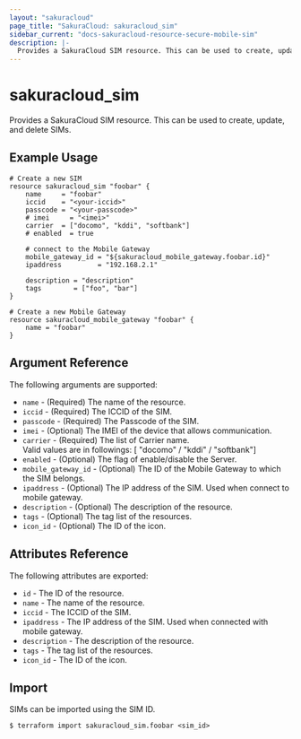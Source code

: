 ```yaml
---
layout: "sakuracloud"
page_title: "SakuraCloud: sakuracloud_sim"
sidebar_current: "docs-sakuracloud-resource-secure-mobile-sim"
description: |-
  Provides a SakuraCloud SIM resource. This can be used to create, update, and delete SIMs.
---
```


# sakuracloud\_sim

Provides a SakuraCloud SIM resource. This can be used to create, update, and delete SIMs.

## Example Usage

```hcl
# Create a new SIM
resource sakuracloud_sim "foobar" {
    name     = "foobar"
    iccid    = "<your-iccid>"
    passcode = "<your-passcode>"
    # imei     = "<imei>"
    carrier  = ["docomo", "kddi", "softbank"]
    # enabled  = true

    # connect to the Mobile Gateway 
    mobile_gateway_id = "${sakuracloud_mobile_gateway.foobar.id}"
    ipaddress         = "192.168.2.1"
    
    description = "description"
    tags        = ["foo", "bar"]
}

# Create a new Mobile Gateway
resource sakuracloud_mobile_gateway "foobar" {
    name = "foobar"
}
```

## Argument Reference

The following arguments are supported:

* `name` - (Required) The name of the resource.
* `iccid` - (Required) The ICCID of the SIM.  
* `passcode` - (Required) The Passcode of the SIM.  
* `imei` - (Optional) The IMEI of the device that allows communication.
* `carrier` - (Required) The list of Carrier name.  
Valid values are in followings: [ "docomo" / "kddi" / "softbank"]
* `enabled` - (Optional) The flag of enable/disable the Server.
* `mobile_gateway_id` - (Optional) The ID of the Mobile Gateway to which the SIM belongs.
* `ipaddress` - (Optional) The IP address of the SIM. Used when connect to mobile gateway.
* `description` - (Optional) The description of the resource.
* `tags` - (Optional) The tag list of the resources.
* `icon_id` - (Optional) The ID of the icon.

## Attributes Reference

The following attributes are exported:

* `id` - The ID of the resource.
* `name` - The name of the resource.
* `iccid` - The ICCID of the SIM. 
* `ipaddress` - The IP address of the SIM. Used when connected with mobile gateway.
* `description` - The description of the resource.
* `tags` - The tag list of the resources.
* `icon_id` - The ID of the icon.

## Import

SIMs can be imported using the SIM ID.

```
$ terraform import sakuracloud_sim.foobar <sim_id>
```
